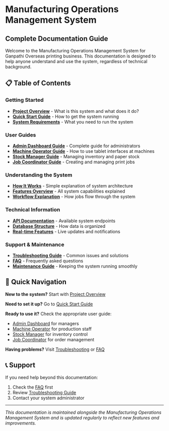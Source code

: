 # Manufacturing Operations Management System

## Complete Documentation Guide

Welcome to the Manufacturing Operations Management System for Ganpathi Overseas printing business. This documentation is designed to help anyone understand and use the system, regardless of technical background.

## 📋 Table of Contents

### Getting Started

- [**Project Overview**](01-project-overview.md) - What is this system and what does it do?
- [**Quick Start Guide**](02-quick-start.md) - How to get the system running
- [**System Requirements**](03-system-requirements.md) - What you need to run the system

### User Guides

- [**Admin Dashboard Guide**](04-admin-guide.md) - Complete guide for administrators
- [**Machine Operator Guide**](05-machine-operator-guide.md) - How to use tablet interfaces at machines
- [**Stock Manager Guide**](06-stock-manager-guide.md) - Managing inventory and paper stock
- [**Job Coordinator Guide**](07-job-coordinator-guide.md) - Creating and managing print jobs

### Understanding the System

- [**How It Works**](08-how-it-works.md) - Simple explanation of system architecture
- [**Features Overview**](09-features-overview.md) - All system capabilities explained
- [**Workflow Explanation**](10-workflow-explanation.md) - How jobs flow through the system

### Technical Information

- [**API Documentation**](11-api-documentation.md) - Available system endpoints
- [**Database Structure**](12-database-structure.md) - How data is organized
- [**Real-time Features**](13-realtime-features.md) - Live updates and notifications

### Support & Maintenance

- [**Troubleshooting Guide**](14-troubleshooting.md) - Common issues and solutions
- [**FAQ**](15-faq.md) - Frequently asked questions
- [**Maintenance Guide**](16-maintenance-guide.md) - Keeping the system running smoothly

## 🎯 Quick Navigation

**New to the system?** Start with [Project Overview](01-project-overview.md)

**Need to set it up?** Go to [Quick Start Guide](02-quick-start.md)

**Ready to use it?** Check the appropriate user guide:

- [Admin Dashboard](04-admin-guide.md) for managers
- [Machine Operator](05-machine-operator-guide.md) for production staff
- [Stock Manager](06-stock-manager-guide.md) for inventory control
- [Job Coordinator](07-job-coordinator-guide.md) for order management

**Having problems?** Visit [Troubleshooting](14-troubleshooting.md) or [FAQ](15-faq.md)

## 📞 Support

If you need help beyond this documentation:

1. Check the [FAQ](15-faq.md) first
2. Review [Troubleshooting Guide](14-troubleshooting.md)
3. Contact your system administrator

---

_This documentation is maintained alongside the Manufacturing Operations Management System and is updated regularly to reflect new features and improvements._
